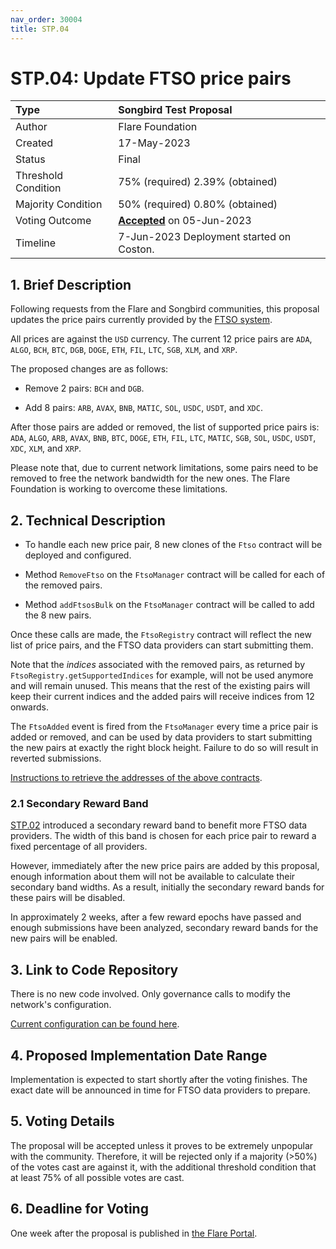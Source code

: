 ```yaml
---
nav_order: 30004
title: STP.04
---
```


# STP.04: Update FTSO price pairs

| Type                | Songbird Test Proposal                      |
| :------------------ | :------------------------------------------ |
| Author              | Flare Foundation                            |
| Created             | 17-May-2023                                 |
| Status              | Final                                       |
| Threshold Condition | 75% (required) 2.39% (obtained)             |
| Majority Condition  | 50% (required) 0.80% (obtained)             |
| Voting Outcome      | [**Accepted**][ProposalLink] on 05-Jun-2023 |
| Timeline            | 7-Jun-2023 Deployment started on Coston.    |

[ProposalLink]: https://portal.flare.network/proposal/view/66778465481645690887041505836796293365286885579605118369844165722336569178460?chainId=19

## 1. Brief Description

Following requests from the Flare and Songbird communities, this proposal updates the price pairs currently provided by the [FTSO system](https://docs.flare.network/tech/ftso/).

All prices are against the `USD` currency.
The current 12 price pairs are `ADA`, `ALGO`, `BCH`, `BTC`, `DGB`, `DOGE`, `ETH`, `FIL`, `LTC`, `SGB`, `XLM`, and `XRP`.

The proposed changes are as follows:

* Remove 2 pairs: `BCH` and `DGB`.

* Add 8 pairs: `ARB`, `AVAX`, `BNB`, `MATIC`, `SOL`, `USDC`, `USDT`, and `XDC`.

After those pairs are added or removed, the list of supported price pairs is: `ADA`, `ALGO`, `ARB`, `AVAX`, `BNB`, `BTC`, `DOGE`, `ETH`, `FIL`, `LTC`, `MATIC`, `SGB`, `SOL`, `USDC`, `USDT`, `XDC`, `XLM`, and `XRP`.

Please note that, due to current network limitations, some pairs need to be removed to free the network bandwidth for the new ones.
The Flare Foundation is working to overcome these limitations.

## 2. Technical Description

* To handle each new price pair, 8 new clones of the `Ftso` contract will be deployed and configured.

* Method `RemoveFtso` on the `FtsoManager` contract will be called for each of the removed pairs.

* Method `addFtsosBulk` on the `FtsoManager` contract will be called to add the 8 new pairs.

Once these calls are made, the `FtsoRegistry` contract will reflect the new list of price pairs, and the FTSO data providers can start submitting them.

Note that the _indices_ associated with the removed pairs, as returned by `FtsoRegistry.getSupportedIndices` for example, will not be used anymore and will remain unused. This means that the rest of the existing pairs will keep their current indices and the added pairs will receive indices from 12 onwards.

The `FtsoAdded` event is fired from the `FtsoManager` every time a price pair is added or removed, and can be used by data providers to start submitting the new pairs at exactly the right block height. Failure to do so will result in reverted submissions.

[Instructions to retrieve the addresses of the above contracts](https://docs.flare.network/dev/getting-started/contract-addresses/).

### 2.1 Secondary Reward Band

[STP.02](./STP_2.md) introduced a secondary reward band to benefit more FTSO data providers. The width of this band is chosen for each price pair to reward a fixed percentage of all providers.

However, immediately after the new price pairs are added by this proposal, enough information about them will not be available to calculate their secondary band widths. As a result, initially the secondary reward bands for these pairs will be disabled.

In approximately 2 weeks, after a few reward epochs have passed and enough submissions have been analyzed, secondary reward bands for the new pairs will be enabled.

## 3. Link to Code Repository

There is no new code involved. Only governance calls to modify the network's configuration.

[Current configuration can be found here](https://gitlab.com/flarenetwork/flare-smart-contracts/-/blob/songbird_network_deployed_code/deployment/chain-config/songbird.json#L60).

## 4. Proposed Implementation Date Range

Implementation is expected to start shortly after the voting finishes. The exact date will be announced in time for FTSO data providers to prepare.

## 5. Voting Details

The proposal will be accepted unless it proves to be extremely unpopular with the community. Therefore, it will be rejected only if a majority (>50%) of the votes cast are against it, with the additional threshold condition that at least 75% of all possible votes are cast.

## 6. Deadline for Voting

One week after the proposal is published in [the Flare Portal](https://portal.flare.network/).
